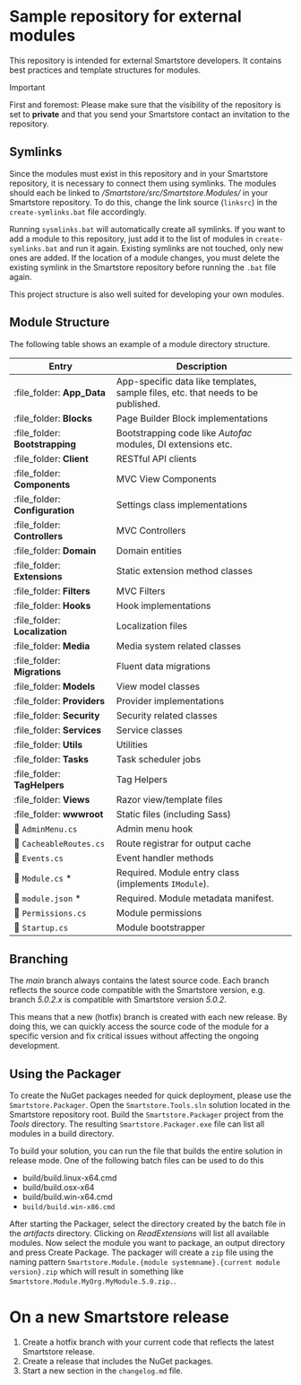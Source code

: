 # Sample repository for external modules

This repository is intended for external Smartstore developers.
It contains best practices and template structures for modules.

> [!IMPORTANT]
> First and foremost: Please make sure that the visibility of the repository is set to **private** and that you send your Smartstore contact an invitation to the repository.

## Symlinks

Since the modules must exist in this repository and in your Smartstore repository, it is necessary to connect them using symlinks.
The modules should each be linked to _/Smartstore/src/Smartstore.Modules/_ in your Smartstore repository.
To do this, change the link source (`linksrc`) in the `create-symlinks.bat` file accordingly.

Running `sysmlinks.bat` will automatically create all symlinks. If you want to add a module to this repository, just add it to the list of modules in `create-symlinks.bat` and run it again. Existing symlinks are not touched, only new ones are added. If the location of a module changes, you must delete the existing symlink in the Smartstore repository before running the `.bat` file again.

This project structure is also well suited for developing your own modules.

## Module Structure

The following table shows an example of a module directory structure.

| Entry                            | Description                                                                     |
| ---------------------------------| --------------------------------------------------------------------------------|
| :file\_folder: **App\_Data**     | App-specific data like templates, sample files, etc. that needs to be published.|
| :file\_folder: **Blocks**        | Page Builder Block implementations                                              |
| :file\_folder: **Bootstrapping** | Bootstrapping code like _Autofac_ modules, DI extensions etc.                   |
| :file\_folder: **Client**        | RESTful API clients                                                             |
| :file\_folder: **Components**    | MVC View Components                                                             |
| :file\_folder: **Configuration** | Settings class implementations                                                  |
| :file\_folder: **Controllers**   | MVC Controllers                                                                 |
| :file\_folder: **Domain**        | Domain entities                                                                 |
| :file\_folder: **Extensions**    | Static extension method classes                                                 |
| :file\_folder: **Filters**       | MVC Filters                                                                     |
| :file\_folder: **Hooks**         | Hook implementations                                                            |
| :file\_folder: **Localization**  | Localization files                                                              |
| :file\_folder: **Media**         | Media system related classes                                                    |
| :file\_folder: **Migrations**    | Fluent data migrations                                                          |
| :file\_folder: **Models**        | View model classes                                                              |
| :file\_folder: **Providers**     | Provider implementations                                                        |
| :file\_folder: **Security**      | Security related classes                                                        |
| :file\_folder: **Services**      | Service classes                                                                 |
| :file\_folder: **Utils**         | Utilities                                                                       |
| :file\_folder: **Tasks**         | Task scheduler jobs                                                             |
| :file\_folder: **TagHelpers**    | Tag Helpers                                                                     |
| :file\_folder: **Views**         | Razor view/template files                                                       |
| :file\_folder: **wwwroot**       | Static files (including Sass)                                                   |
| :memo: `AdminMenu.cs`            | Admin menu hook                                                                 |
| :memo: `CacheableRoutes.cs`      | Route registrar for output cache                                                |
| :memo: `Events.cs`               | Event handler methods                                                           |
| :memo: `Module.cs` \*            | Required. Module entry class (implements `IModule`).                            |
| :memo: `module.json` \*          | Required. Module metadata manifest.                                             |
| :memo: `Permissions.cs`          | Module permissions                                                              |
| :memo: `Startup.cs`              | Module bootstrapper                                                             |

## Branching

The _main_ branch always contains the latest source code.
Each branch reflects the source code compatible with the Smartstore version, e.g. branch _5.0.2.x_ is compatible with Smartstore version _5.0.2_.

This means that a new (hotfix) branch is created with each new release.
By doing this, we can quickly access the source code of the module for a specific version and fix critical issues without affecting the ongoing development.

## Using the Packager

To create the NuGet packages needed for quick deployment, please use the `Smartstore.Packager`.
Open the `Smartstore.Tools.sln` solution located in the Smartstore repository root.
Build the `Smartstore.Packager` project from the _Tools_ directory.
The resulting `Smartstore.Packager.exe` file can list all modules in a build directory.
 
To build your solution, you can run the file that builds the entire solution in release mode.
One of the following batch files can be used to do this
- build/build.linux-x64.cmd
- build/build.osx-x64
- build/build.win-x64.cmd
- `build/build.win-x86.cmd`

After starting the Packager, select the directory created by the batch file in the _artifacts_ directory.
Clicking on *ReadExtensions* will list all available modules.
Now select the module you want to package, an output directory and press Create Package.
The packager will create a `zip` file using the naming pattern `Smartstore.Module.{module systemname}.{current module version}.zip`
which will result in something like `Smartstore.Module.MyOrg.MyModule.5.0.zip.`.

# On a new Smartstore release

1. Create a hotfix branch with your current code that reflects the latest Smartstore release.
2. Create a release that includes the NuGet packages.
3. Start a new section in the `changelog.md` file.
